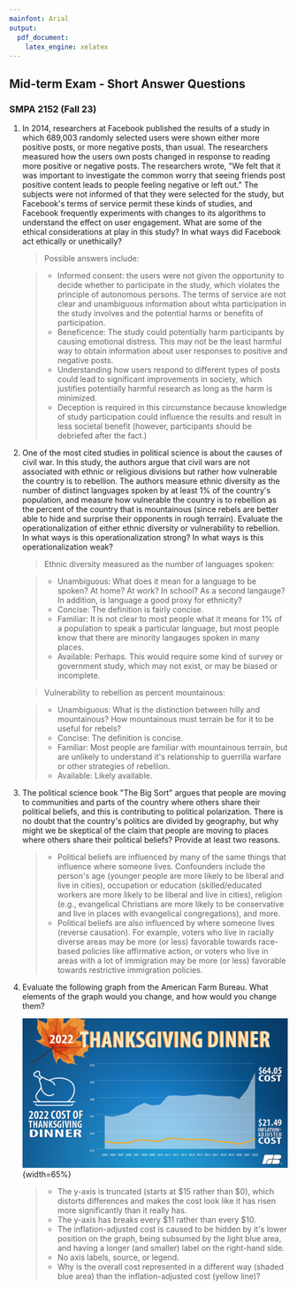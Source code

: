 ```yaml
---
mainfont: Arial
output:
  pdf_document: 
    latex_engine: xelatex
---
```


## Mid-term Exam - Short Answer Questions
### SMPA 2152 (Fall 23)

1. In 2014, researchers at Facebook published the results of a study in which 689,003 randomly selected users were shown either more positive posts, or more negative posts, than usual. The researchers measured how the users own posts changed in response to reading more positive or negative posts. The researchers wrote, "We felt that it was important to investigate the common worry that seeing friends post positive content leads to people feeling negative or left out." The subjects were not informed of that they were selected for the study, but Facebook's terms of service permit these kinds of studies, and Facebook frequently experiments with changes to its algorithms to understand the effect on user engagement. What are some of the ethical considerations at play in this study? In what ways did Facebook act ethically or unethically?

    > Possible answers include:
    
    > * Informed consent: the users were not given the opportunity to decide whether to participate in the study, which violates the principle of autonomous persons. The terms of service are not clear and unambiguous information about whta participation in the study involves and the potential harms or benefits of participation.
    > * Beneficence: The study could potentially harm participants by causing emotional distress. This may not be the least harmful way to obtain information about user responses to positive and negative posts.
    > * Understanding how users respond to different types of posts could lead to significant improvements in society, which justifies potentially harmful research as long as the harm is minimized.
    > * Deception is required in this circumstance because knowledge of study participation could influence the results and result in less societal benefit (however, participants should be debriefed after the fact.)

2. One of the most cited studies in political science is about the causes of civil war. In this study, the authors argue that civil wars are not associated with ethnic or religious divisions but rather how vulnerable the country is to rebellion. The authors measure ethnic diversity as the number of distinct languages spoken by at least 1% of the country's population, and measure how vulnerable the country is to rebellion as the percent of the country that is mountainous (since rebels are better able to hide and surprise their opponents in rough terrain). Evaluate the operationalization of either ethnic diversity or vulnerability to rebellion. In what ways is this operationalization strong? In what ways is this operationalization weak?

    > Ethnic diversity measured as the number of languages spoken:
    
    > * Unambiguous: What does it mean for a language to be spoken? At home? At work? In school? As a second langauge? In addition, is language a good proxy for ethnicity?
    > * Concise: The definition is fairly concise.
    > * Familiar: It is not clear to most people what it means for 1% of a population to speak a particular language, but most people know that there are minority langauges spoken in many places.
    > * Available: Perhaps. This would require some kind of survey or government study, which may not exist, or may be biased or incomplete.
    
    > Vulnerability to rebellion as percent mountainous:
    
    > * Unambiguous: What is the distinction between hilly and mountainous? How mountainous must terrain be for it to be useful for rebels?
    > * Concise: The definition is concise.
    > * Familiar: Most people are familiar with mountainous terrain, but are unlikely to understand it's relationship to guerrilla warfare or other strategies of rebellion.
    > * Available: Likely available.

3. The political science book "The Big Sort" argues that people are moving to communities and parts of the country where others share their political beliefs, and this is contributing to political polarization. There is no doubt that the country's politics are divided by geography, but why might we be skeptical of the claim that people are moving to places where others share their political beliefs? Provide at least two reasons.

    > * Political beliefs are influenced by many of the same things that influence where someone lives. Confounders include the person's age (younger people are more likely to be liberal and live in cities), occupation or education (skilled/educated workers are more likely to be liberal and live in cities), religion (e.g., evangelical Christians are more likely to be conservative and live in places with evangelical congregations), and more.
    > * Political beliefs are also influenced by where someone lives (reverse causation). For example, voters who live in racially diverse areas may be more (or less) favorable towards race-based policies like affirmative action, or voters who live in areas with a lot of immigration may be more (or less) favorable towards restrictive immigration policies.

4. Evaluate the following graph from the American Farm Bureau. What elements of the graph would you change, and how would you change them?

    ![](2022ThanksgivingAmericanFarmBureau.png){width=65%}
    
    > * The y-axis is truncated (starts at \$15 rather than \$0), which distorts differences and makes the cost look like it has risen more significantly than it really has.
    > * The y-axis has breaks every \$11 rather than every \$10.
    > * The inflation-adjusted cost is caused to be hidden by it's lower position on the graph, being subsumed by the light blue area, and having a longer (and smaller) label on the right-hand side.
    > * No axis labels, source, or legend.
    > * Why is the overall cost represented in a different way (shaded blue area) than the inflation-adjusted cost (yellow line)?
